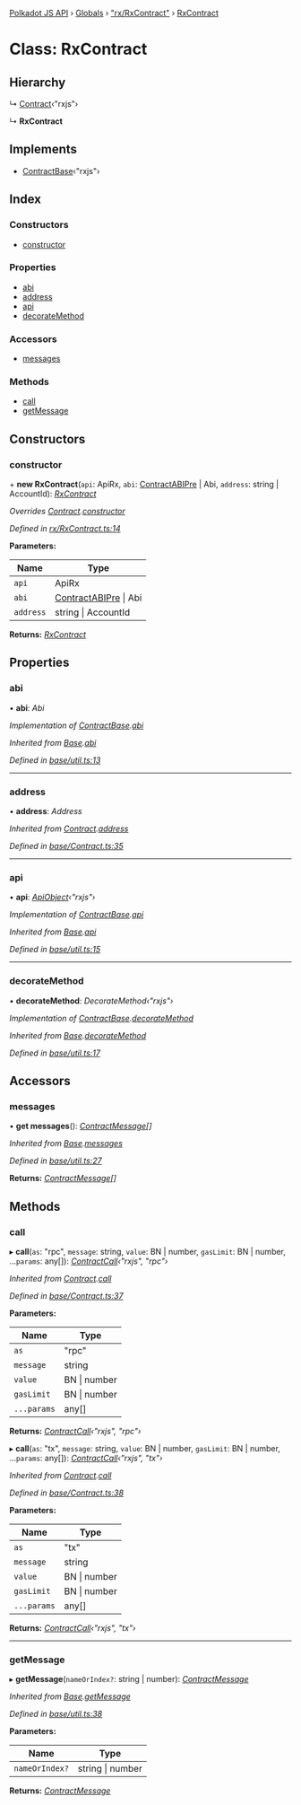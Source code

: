 [Polkadot JS API](../README.md) › [Globals](../globals.md) › ["rx/RxContract"](../modules/_rx_rxcontract_.md) › [RxContract](_rx_rxcontract_.rxcontract.md)

# Class: RxContract

## Hierarchy

  ↳ [Contract](_base_contract_.contract.md)‹"rxjs"›

  ↳ **RxContract**

## Implements

* [ContractBase](../interfaces/_types_.contractbase.md)‹"rxjs"›

## Index

### Constructors

* [constructor](_rx_rxcontract_.rxcontract.md#constructor)

### Properties

* [abi](_rx_rxcontract_.rxcontract.md#abi)
* [address](_rx_rxcontract_.rxcontract.md#address)
* [api](_rx_rxcontract_.rxcontract.md#api)
* [decorateMethod](_rx_rxcontract_.rxcontract.md#decoratemethod)

### Accessors

* [messages](_rx_rxcontract_.rxcontract.md#messages)

### Methods

* [call](_rx_rxcontract_.rxcontract.md#call)
* [getMessage](_rx_rxcontract_.rxcontract.md#getmessage)

## Constructors

###  constructor

\+ **new RxContract**(`api`: ApiRx, `abi`: [ContractABIPre](../interfaces/_types_.contractabipre.md) | Abi, `address`: string | AccountId): *[RxContract](_rx_rxcontract_.rxcontract.md)*

*Overrides [Contract](_base_contract_.contract.md).[constructor](_base_contract_.contract.md#constructor)*

*Defined in [rx/RxContract.ts:14](https://github.com/polkadot-js/api/blob/022c7ea645/packages/api-contract/src/rx/RxContract.ts#L14)*

**Parameters:**

Name | Type |
------ | ------ |
`api` | ApiRx |
`abi` | [ContractABIPre](../interfaces/_types_.contractabipre.md) &#124; Abi |
`address` | string &#124; AccountId |

**Returns:** *[RxContract](_rx_rxcontract_.rxcontract.md)*

## Properties

###  abi

• **abi**: *Abi*

*Implementation of [ContractBase](../interfaces/_types_.contractbase.md).[abi](../interfaces/_types_.contractbase.md#abi)*

*Inherited from [Base](_base_util_.base.md).[abi](_base_util_.base.md#abi)*

*Defined in [base/util.ts:13](https://github.com/polkadot-js/api/blob/022c7ea645/packages/api-contract/src/base/util.ts#L13)*

___

###  address

• **address**: *Address*

*Inherited from [Contract](_base_contract_.contract.md).[address](_base_contract_.contract.md#address)*

*Defined in [base/Contract.ts:35](https://github.com/polkadot-js/api/blob/022c7ea645/packages/api-contract/src/base/Contract.ts#L35)*

___

###  api

• **api**: *[ApiObject](../modules/_types_.md#apiobject)‹"rxjs"›*

*Implementation of [ContractBase](../interfaces/_types_.contractbase.md).[api](../interfaces/_types_.contractbase.md#api)*

*Inherited from [Base](_base_util_.base.md).[api](_base_util_.base.md#api)*

*Defined in [base/util.ts:15](https://github.com/polkadot-js/api/blob/022c7ea645/packages/api-contract/src/base/util.ts#L15)*

___

###  decorateMethod

• **decorateMethod**: *DecorateMethod‹"rxjs"›*

*Implementation of [ContractBase](../interfaces/_types_.contractbase.md).[decorateMethod](../interfaces/_types_.contractbase.md#decoratemethod)*

*Inherited from [Base](_base_util_.base.md).[decorateMethod](_base_util_.base.md#decoratemethod)*

*Defined in [base/util.ts:17](https://github.com/polkadot-js/api/blob/022c7ea645/packages/api-contract/src/base/util.ts#L17)*

## Accessors

###  messages

• **get messages**(): *[ContractMessage](../interfaces/_types_.contractmessage.md)[]*

*Inherited from [Base](_base_util_.base.md).[messages](_base_util_.base.md#messages)*

*Defined in [base/util.ts:27](https://github.com/polkadot-js/api/blob/022c7ea645/packages/api-contract/src/base/util.ts#L27)*

**Returns:** *[ContractMessage](../interfaces/_types_.contractmessage.md)[]*

## Methods

###  call

▸ **call**(`as`: "rpc", `message`: string, `value`: BN | number, `gasLimit`: BN | number, ...`params`: any[]): *[ContractCall](../interfaces/_base_contract_.contractcall.md)‹"rxjs", "rpc"›*

*Inherited from [Contract](_base_contract_.contract.md).[call](_base_contract_.contract.md#call)*

*Defined in [base/Contract.ts:37](https://github.com/polkadot-js/api/blob/022c7ea645/packages/api-contract/src/base/Contract.ts#L37)*

**Parameters:**

Name | Type |
------ | ------ |
`as` | "rpc" |
`message` | string |
`value` | BN &#124; number |
`gasLimit` | BN &#124; number |
`...params` | any[] |

**Returns:** *[ContractCall](../interfaces/_base_contract_.contractcall.md)‹"rxjs", "rpc"›*

▸ **call**(`as`: "tx", `message`: string, `value`: BN | number, `gasLimit`: BN | number, ...`params`: any[]): *[ContractCall](../interfaces/_base_contract_.contractcall.md)‹"rxjs", "tx"›*

*Inherited from [Contract](_base_contract_.contract.md).[call](_base_contract_.contract.md#call)*

*Defined in [base/Contract.ts:38](https://github.com/polkadot-js/api/blob/022c7ea645/packages/api-contract/src/base/Contract.ts#L38)*

**Parameters:**

Name | Type |
------ | ------ |
`as` | "tx" |
`message` | string |
`value` | BN &#124; number |
`gasLimit` | BN &#124; number |
`...params` | any[] |

**Returns:** *[ContractCall](../interfaces/_base_contract_.contractcall.md)‹"rxjs", "tx"›*

___

###  getMessage

▸ **getMessage**(`nameOrIndex?`: string | number): *[ContractMessage](../interfaces/_types_.contractmessage.md)*

*Inherited from [Base](_base_util_.base.md).[getMessage](_base_util_.base.md#getmessage)*

*Defined in [base/util.ts:38](https://github.com/polkadot-js/api/blob/022c7ea645/packages/api-contract/src/base/util.ts#L38)*

**Parameters:**

Name | Type |
------ | ------ |
`nameOrIndex?` | string &#124; number |

**Returns:** *[ContractMessage](../interfaces/_types_.contractmessage.md)*
